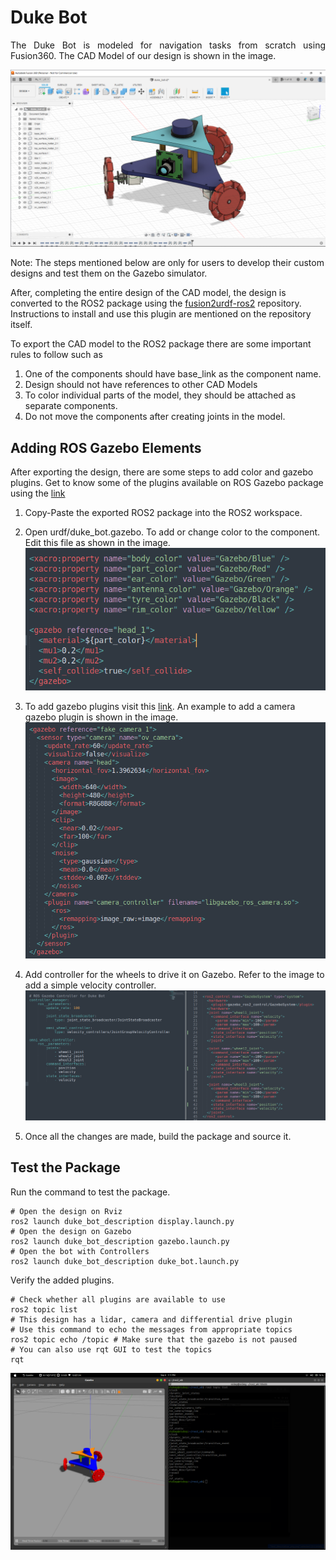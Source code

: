 # Duke Bot

<p align = "justify">
The Duke Bot is modeled for navigation tasks from scratch using Fusion360. The CAD Model of our design is shown in the image. </p>

<div style="text" align="center">
    <img src="https://github.com/hari-vickey/ROS2-HDR/blob/main/images/duke_bot_fusion.png" />
</div>

Note: The steps mentioned below are only for users to develop their custom designs and test them on the Gazebo simulator.

After, completing the entire design of the CAD model, the design is converted to the ROS2 package using the [fusion2urdf-ros2](https://github.com/dheena2k2/fusion2urdf-ros2.git) repository. Instructions to install and use this plugin are mentioned on the repository itself.

To export the CAD model to the ROS2 package there are some important rules to follow such as
1. One of the components should have base_link as the component name.
2. Design should not have references to other CAD Models
3. To color individual parts of the model, they should be attached as separate components.
4. Do not move the components after creating joints in the model.

## Adding ROS Gazebo Elements

After exporting the design, there are some steps to add color and gazebo plugins.
Get to know some of the plugins available on ROS Gazebo package using the [link](https://medium.com/@bytesrobotics/a-review-of-the-ros2-urdf-gazebo-sensor-91e947c633d7)
1. Copy-Paste the exported ROS2 package into the ROS2 workspace.
2. Open urdf/duke_bot.gazebo. To add or change color to the component. Edit this file as shown in the image.
    ![](./../assets/change_color.png)
3. To add gazebo plugins visit this [link](https://github.com/ros-simulation/gazebo_ros_pkgs/wiki). An example to add a camera gazebo plugin is shown in the image.
   ![](./../assets/add_plugin.png)
4. Add controller for the wheels to drive it on Gazebo. Refer to the image to add a simple velocity controller.
    ![](./../assets/add_controller.png)

5. Once all the changes are made, build the package and source it.

## Test the Package

Run the command to test the package.

    # Open the design on Rviz
    ros2 launch duke_bot_description display.launch.py
    # Open the design on Gazebo
    ros2 launch duke_bot_description gazebo.launch.py
    # Open the bot with Controllers
    ros2 launch duke_bot_description duke_bot.launch.py

Verify the added plugins.

    # Check whether all plugins are available to use
    ros2 topic list
    # This design has a lidar, camera and differential drive plugin
    # Use this command to echo the messages from appropriate topics
    ros2 topic echo /topic # Make sure that the gazebo is not paused
    # You can also use rqt GUI to test the topics
    rqt

<div style="text" align="center">
    <img src="./../assets/test_description_pkg.png" />
</div>